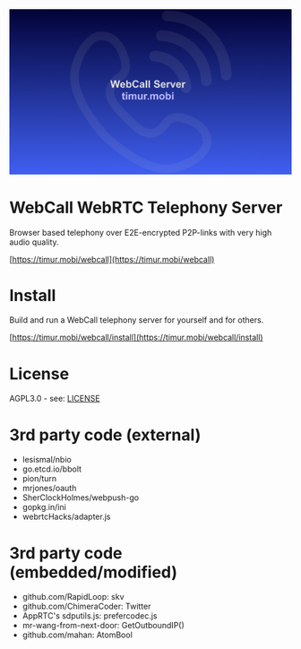 <div align="center">
  <a href="https://timur.mobi/webcall"><img src="webroot/webcall-logo.png" alt="WebCall"></a>
</div>

# WebCall WebRTC Telephony Server

Browser based telephony over E2E-encrypted P2P-links with very high audio quality.

[https://timur.mobi/webcall](https://timur.mobi/webcall)

# Install

Build and run a WebCall telephony server for yourself and for others.

[https://timur.mobi/webcall/install](https://timur.mobi/webcall/install)

# License

AGPL3.0 - see: [LICENSE](LICENSE)

# 3rd party code (external)

- lesismal/nbio
- go.etcd.io/bbolt
- pion/turn
- mrjones/oauth
- SherClockHolmes/webpush-go
- gopkg.in/ini
- webrtcHacks/adapter.js

# 3rd party code (embedded/modified)

- github.com/RapidLoop: skv
- github.com/ChimeraCoder: Twitter
- AppRTC's sdputils.js: prefercodec.js
- mr-wang-from-next-door: GetOutboundIP()
- github.com/mahan: AtomBool

